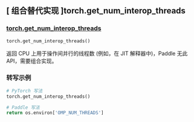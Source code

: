 ## [ 组合替代实现 ]torch.get_num_interop_threads

### [torch.get_num_interop_threads](https://pytorch.org/docs/stable/generated/torch.get_num_interop_threads.html)

```python
torch.get_num_interop_threads()
```

返回 CPU 上用于操作间并行的线程数 (例如，在 JIT 解释器中)，Paddle 无此 API，需要组合实现。

### 转写示例

```python
# PyTorch 写法
torch.get_num_interop_threads()

# Paddle 写法
return os.environ['OMP_NUM_THREADS']
```
